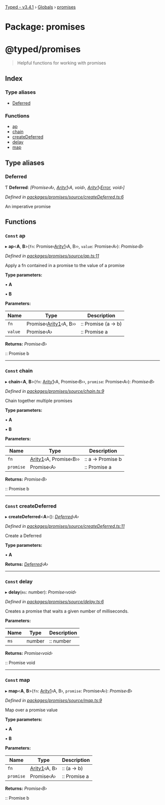 [Typed - v3.4.1](../README.md) › [Globals](../globals.md) › [promises](promises.md)

# Package: promises

# @typed/promises

> Helpful functions for working with promises

## Index

### Type aliases

* [Deferred](promises.md#deferred)

### Functions

* [ap](promises.md#const-ap)
* [chain](promises.md#const-chain)
* [createDeferred](promises.md#const-createdeferred)
* [delay](promises.md#const-delay)
* [map](promises.md#const-map)

## Type aliases

###  Deferred

Ƭ **Deferred**: *[Promise‹A›, [Arity1](lambda.md#arity1)‹A, void›, [Arity1](lambda.md#arity1)‹[Error](../classes/effects.killerror.md#static-error), void›]*

*Defined in [packages/promises/source/createDeferred.ts:6](https://github.com/TylorS/typed-prelude/blob/cf24d7c0/packages/promises/source/createDeferred.ts#L6)*

An imperative promise

## Functions

### `Const` ap

▸ **ap**<**A**, **B**>(`fn`: Promise‹[Arity1](lambda.md#arity1)‹A, B››, `value`: Promise‹A›): *Promise‹B›*

*Defined in [packages/promises/source/ap.ts:11](https://github.com/TylorS/typed-prelude/blob/cf24d7c0/packages/promises/source/ap.ts#L11)*

Apply a fn contained in a promise to the value of a promise

**Type parameters:**

▪ **A**

▪ **B**

**Parameters:**

Name | Type | Description |
------ | ------ | ------ |
`fn` | Promise‹[Arity1](lambda.md#arity1)‹A, B›› | :: Promise (a -> b) |
`value` | Promise‹A› | :: Promise a |

**Returns:** *Promise‹B›*

:: Promise b

___

### `Const` chain

▸ **chain**<**A**, **B**>(`fn`: [Arity1](lambda.md#arity1)‹A, Promise‹B››, `promise`: Promise‹A›): *Promise‹B›*

*Defined in [packages/promises/source/chain.ts:9](https://github.com/TylorS/typed-prelude/blob/cf24d7c0/packages/promises/source/chain.ts#L9)*

Chain together multiple promises

**Type parameters:**

▪ **A**

▪ **B**

**Parameters:**

Name | Type | Description |
------ | ------ | ------ |
`fn` | [Arity1](lambda.md#arity1)‹A, Promise‹B›› | :: a -> Promise b |
`promise` | Promise‹A› | :: Promise a |

**Returns:** *Promise‹B›*

:: Promise b

___

### `Const` createDeferred

▸ **createDeferred**<**A**>(): *[Deferred](promises.md#deferred)‹A›*

*Defined in [packages/promises/source/createDeferred.ts:11](https://github.com/TylorS/typed-prelude/blob/cf24d7c0/packages/promises/source/createDeferred.ts#L11)*

Create a Deferred

**Type parameters:**

▪ **A**

**Returns:** *[Deferred](promises.md#deferred)‹A›*

___

### `Const` delay

▸ **delay**(`ms`: number): *Promise‹void›*

*Defined in [packages/promises/source/delay.ts:6](https://github.com/TylorS/typed-prelude/blob/cf24d7c0/packages/promises/source/delay.ts#L6)*

Creates a promise that waits a given number of milliseconds.

**Parameters:**

Name | Type | Description |
------ | ------ | ------ |
`ms` | number | :: number |

**Returns:** *Promise‹void›*

:: Promise void

___

### `Const` map

▸ **map**<**A**, **B**>(`fn`: [Arity1](lambda.md#arity1)‹A, B›, `promise`: Promise‹A›): *Promise‹B›*

*Defined in [packages/promises/source/map.ts:9](https://github.com/TylorS/typed-prelude/blob/cf24d7c0/packages/promises/source/map.ts#L9)*

Map over a promise value

**Type parameters:**

▪ **A**

▪ **B**

**Parameters:**

Name | Type | Description |
------ | ------ | ------ |
`fn` | [Arity1](lambda.md#arity1)‹A, B› | :: (a -> b) |
`promise` | Promise‹A› | :: Promise a |

**Returns:** *Promise‹B›*

:: Promise b
